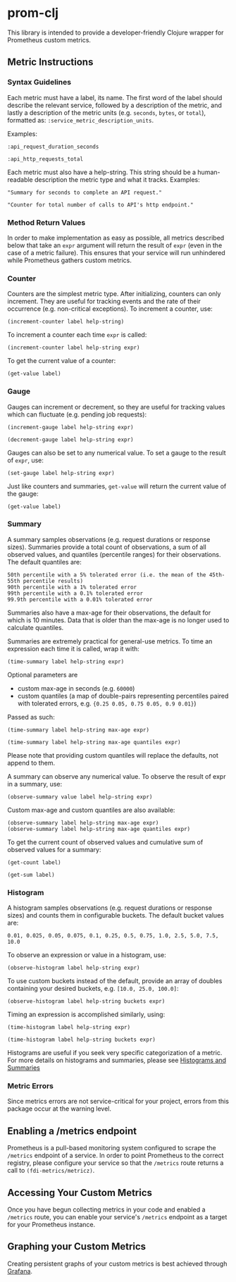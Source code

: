 # prom-clj

This library is intended to provide a developer-friendly Clojure wrapper for Prometheus custom metrics.

## Metric Instructions

### Syntax Guidelines

Each metric must have a label, its name. The first word of the label should describe the relevant service, followed by a
description of the metric, and lastly a description of the metric units (e.g. `seconds`, `bytes`, or `total`),
formatted as: ```:service_metric_description_units```.

Examples:
	
	:api_request_duration_seconds

	:api_http_requests_total

Each metric must also have a help-string. This string should be a human-readable description the metric type and what
it tracks.
Examples:

    "Summary for seconds to complete an API request." 
    
    "Counter for total number of calls to API's http endpoint."
    
### Method Return Values

In order to make implementation as easy as possible, all metrics described below that take an `expr` argument will
return the result of `expr` (even in the case of a metric failure). This ensures that your service will run unhindered
while Prometheus gathers custom metrics.
    
### Counter

Counters are the simplest metric type. After initializing, counters can only increment. 
They are useful for tracking events and the rate of their occurrence (e.g. non-critical exceptions). 
To increment a counter, use:

    (increment-counter label help-string)
    
To increment a counter each time `expr` is called:

	(increment-counter label help-string expr)

To get the current value of a counter:

	(get-value label)

### Gauge

Gauges can increment or decrement, so they are useful for tracking values which can fluctuate (e.g. pending job requests):

	(increment-gauge label help-string expr)

	(decrement-gauge label help-string expr)
	
Gauges can also be set to any numerical value. To set a gauge to the result of `expr`, use:

	(set-gauge label help-string expr)

Just like counters and summaries, `get-value` will return the current value of the gauge:

	(get-value label)


### Summary

A summary samples observations (e.g. request durations or response sizes). Summaries provide a total count of 
observations, a sum of all observed values, and quantiles (percentile ranges) for their observations. 
The default quantiles are: 

    50th percentile with a 5% tolerated error (i.e. the mean of the 45th-55th percentile results)
    90th percentile with a 1% tolerated error
    99th percentile with a 0.1% tolerated error
    99.9th percentile with a 0.01% tolerated error
 
Summaries also have a max-age for their observations, the default for which is 10 minutes. Data that is older than
the max-age is no longer used to calculate quantiles.
    
Summaries are extremely practical for general-use metrics. To time an expression each time it is called, wrap it with:

	(time-summary label help-string expr)

Optional parameters are 
* custom max-age in seconds (e.g. `60000`)
* custom quantiles 
 (a map of double-pairs representing percentiles paired with tolerated errors, e.g. `{0.25 0.05, 0.75 0.05, 0.9 0.01}`)

Passed as such:

    (time-summary label help-string max-age expr)
    
    (time-summary label help-string max-age quantiles expr)

Please note that providing custom quantiles will replace the defaults, not append to them.
  
A summary can observe any numerical value. To observe the result of expr in a summary, use:

	(observe-summary value label help-string expr)

Custom max-age and custom quantiles are also available:

    (observe-summary label help-string max-age expr)
    (observe-summary label help-string max-age quantiles expr)
    
To get the current count of observed values and cumulative sum of observed values for a summary:

	(get-count label)
	
	(get-sum label)

### Histogram

A histogram samples observations (e.g. request durations or response sizes) and counts them in configurable buckets. 
The default bucket values are:
    
    0.01, 0.025, 0.05, 0.075, 0.1, 0.25, 0.5, 0.75, 1.0, 2.5, 5.0, 7.5, 10.0
    
To observe an expression or value in a histogram, use:
    
    (observe-histogram label help-string expr)

To use custom buckets instead of the default, provide an array of doubles containing your desired buckets,
e.g. `[10.0, 25.0, 100.0]`:

    (observe-histogram label help-string buckets expr)


Timing an expression is accomplished similarly, using:
    
    (time-histogram label help-string expr)
    
    (time-histogram label help-string buckets expr)
      
Histograms are useful if you seek very specific categorization of a metric. For more details on histograms and summaries,
please see [Histograms and Summaries](https://prometheus.io/docs/practices/histograms/)

### Metric Errors

Since metrics errors are not service-critical for your project, errors from this package occur at the warning level.

## Enabling a /metrics endpoint

Prometheus is a pull-based monitoring system configured to scrape the `/metrics` endpoint of a service. In order to point
Prometheus to the correct registry, please configure your service so that the `/metrics` route returns a call to 
`(fdi-metrics/metricz)`.

## Accessing Your Custom Metrics

Once you have begun collecting metrics in your code and enabled a `/metrics` route,
you can enable your service's `/metrics` endpoint as a target for your Prometheus instance.

## Graphing your Custom Metrics

Creating persistent graphs of your custom metrics is best achieved through 
[Grafana](https://prometheus.io/docs/visualization/grafana/).





